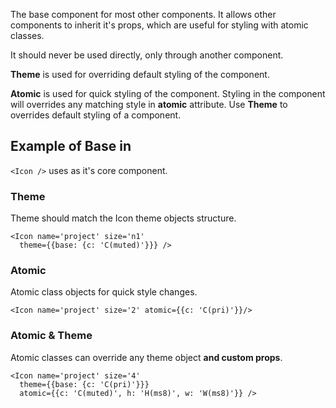 The base component for most other components. It allows other components to
inherit it's props, which are useful for styling with atomic classes.

It should never be used directly, only through another component.

**Theme** is used for overriding default styling of the component.


**Atomic** is used for quick styling of the component. Styling in the component
will overrides any matching style in **atomic** attribute. Use **Theme** 
to overrides default styling of a component.

## Example of Base in <Icon />

`<Icon />` uses <Base /> as it's core component.

### Theme

Theme should match the Icon theme objects structure.

    <Icon name='project' size='n1'
      theme={{base: {c: 'C(muted)'}}} />

### Atomic

Atomic class objects for quick style changes.

    <Icon name='project' size='2' atomic={{c: 'C(pri)'}}/>

### Atomic & Theme

Atomic classes can override any theme object **and custom props**.

    <Icon name='project' size='4'
      theme={{base: {c: 'C(pri)'}}}
      atomic={{c: 'C(muted)', h: 'H(ms8)', w: 'W(ms8)'}} />
